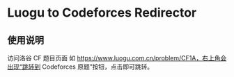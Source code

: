 # Luogu to Codeforces Redirector

## 使用说明
访问洛谷 CF 题目页面 如 https://www.luogu.com.cn/problem/CF1A，右上角会出现“跳转到 Codeforces 原题”按钮，点击即可跳转。

